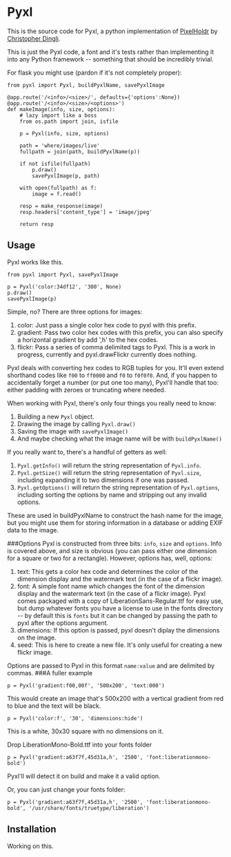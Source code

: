 Pyxl
====

This is the source code for Pyxl, a python implementation of [PixelHoldr](https://github.com/chrisdingli/PixelHoldr) by [Christopher Dingli](https://github.com/chrisdingli).

This is just the Pyxl code, a font and it's tests rather than implementing it into any Python framework -- something that should be incredibly trivial.

For flask you might use (pardon if it's not completely proper):
```
from pyxl import Pyxl, buildPyxlName, savePyxlImage

@app.route('/<info>/<size>/', defaults={'options':None})
@app.route('/<info>/<size>/<options>')
def makeImage(info, size, options):
    # lazy import like a boss
    from os.path import join, isfile

    p = Pyxl(info, size, options)
    
    path = 'where/images/live'
    fullpath = join(path, buildPyxlName(p))

    if not isfile(fullpath)
        p.draw()
        savePyxlImage(p, path)
    
    with open(fullpath) as f:
        image = f.read()

    resp = make_response(image)
    resp.headers['content_type'] = 'image/jpeg'

    return resp
```

Usage
-----
Pyxl works like this.

```
from pyxl import Pyxl, savePyxlImage

p = Pyxl('color:34df12', '300', None)
p.draw()
savePyxlImage(p)
```

Simple, no? There are three options for images:

1. color: Just pass a single color hex code to pyxl with this prefix.
2. gradient: Pass two color hex codes with this prefix, you can also specify a horizontal gradient by add ',h' to the hex codes.
3. flickr: Pass a series of comma delimited tags to Pyxl. This is a work in progress, currently and pyxl.drawFlickr currently does nothing.

Pyxl deals with converting hex codes to RGB tuples for you. It'll even extend shorthand codes like `f00` to `ff0000` and `f0` to `f0f0f0`. And, if you happen to accidentally forget a number (or put one too many), Pyxl'll handle that too: either padding with zeroes or truncating where needed.

When working with Pyxl, there's only four things you really need to know:

1. Building a new `Pyxl` object.
2. Drawing the image by calling `Pyxl.draw()`
3. Saving the image with `savePyxlImage()`
4. And maybe checking what the image name will be with `buildPyxlName()`

If you really want to, there's a handful of getters as well:

1. `Pyxl.getInfo()` will return the string representation of `Pyxl.info`.
2. `Pyxl.getSize()` will return the string representation of `Pyxl.size`, including expanding it to two dimensions if one was passed.
3. `Pyxl.getOptions()` will return the string representation of `Pyxl.options`, including sorting the options by name and stripping out any invalid options.

These are used in buildPyxlName to construct the hash name for the image, but you might use them for storing information in a database or adding EXIF data to the image.

###Options
Pyxl is constructed from three bits: `info`, `size` and `options`. Info is covered above, and size is obvious (you can pass either one dimension for a square or two for a rectangle). However, options has, well, options:

1. text: This gets a color hex code and determines the color of the dimension display and the watermark text (in the case of a flickr image).
2. font: A simple font name which changes the font of the dimension display and the watermark text (in the case of a flickr image). Pyxl comes packaged with a copy of LiberationSans-Regular.ttf for easy use, but dump whatever fonts you have a license to use in the fonts directory -- by default this is `fonts` but it can be changed by passing the path to pyxl after the options argument.
3. dimensions: If this option is passed, pyxl doesn't diplay the dimensions on the image.
4. seed: This is here to create a new file. It's only useful for creating a new flickr image.

Options are passed to Pyxl in this format `name:value` and are delimited by commas.
###A fuller example

```
p = Pyxl('gradient:f00,00f', '500x200', 'text:000')
```

This would create an image that's 500x200 with a vertical gradient from red to blue and the text will be black.

```
p = Pyxl('color:f', '30', 'dimensions:hide')
```

This is a white, 30x30 square with no dimensions on it.

Drop LiberationMono-Bold.ttf into your fonts folder

```
p = Pyxl('gradient:a63f7f,45d31a,h', '2500', 'font:liberationmono-bold')
```

Pyxl'll will detect it on build and make it a valid option.

Or, you can just change your fonts folder:

```
p = Pyxl('gradient:a63f7f,45d31a,h', '2500', 'font:liberationmono-bold', '/usr/share/fonts/truetype/liberation')
```

Installation
------------
Working on this.
